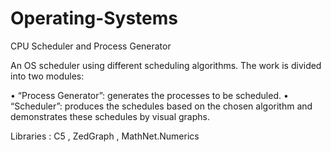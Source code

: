 # Operating-Systems
CPU Scheduler and Process Generator

An OS scheduler using different scheduling algorithms. The work is divided into two modules:

• “Process Generator”: generates the processes to be scheduled.
• “Scheduler”: produces the schedules based on the chosen algorithm and demonstrates these schedules by visual graphs.

Libraries : C5 , ZedGraph , MathNet.Numerics
